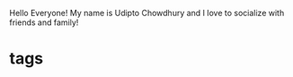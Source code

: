 Hello Everyone! My name is Udipto Chowdhury and I love to socialize with friends and family! 
<h1> tags 
